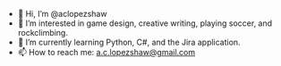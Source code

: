 - 👋 Hi, I’m @aclopezshaw
- 👀 I’m interested in game design, creative writing, playing soccer, and rockclimbing.
- 🌱 I’m currently learning Python, C#, and the Jira application.
- 📫 How to reach me: a.c.lopezshaw@gmail.com

<!---
aclopezshaw/aclopezshaw is a ✨ special ✨ repository because its `README.md` (this file) appears on your GitHub profile.
You can click the Preview link to take a look at your changes.
--->
